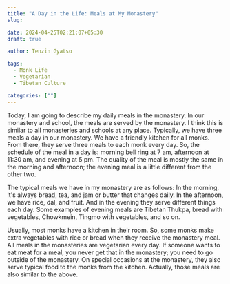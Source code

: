 ```yaml
---
title: "A Day in the Life: Meals at My Monastery"
slug:

date: 2024-04-25T02:21:07+05:30
draft: true

author: Tenzin Gyatso

tags:
  - Monk Life
  - Vegetarian
  - Tibetan Culture

categories: [""]
---
```


Today, I am going to describe my daily meals in the monastery. In our monastery and school, the meals are served by the monastery. I think this is similar to all monasteries and schools at any place. Typically, we have three meals a day in our monastery. We have a friendly kitchen for all monks. From there, they serve three meals to each monk every day. So, the schedule of the meal in a day is: morning bell ring at 7 am, afternoon at 11:30 am, and evening at 5 pm. The quality of the meal is mostly the same in the morning and afternoon; the evening meal is a little different from the other two.

The typical meals we have in my monastery are as follows: In the morning, it's always bread, tea, and jam or butter that changes daily. In the afternoon, we have rice, dal, and fruit. And in the evening they serve different things each day. Some examples of evening meals are Tibetan Thukpa, bread with vegetables, Chowkmein, Tingmo with vegetables, and so on.

Usually, most monks have a kitchen in their room. So, some monks make extra vegetables with rice or bread when they receive the monastery meal. All meals in the monasteries are vegetarian every day. If someone wants to eat meat for a meal, you never get that in the monastery; you need to go outside of the monastery. On special occasions at the monastery, they also serve typical food to the monks from the kitchen. Actually, those meals are also similar to the above.
